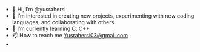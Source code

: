 - 👋 Hi, I’m @yusrahersi
- 👀 I’m interested in creating new projects, experimenting with new coding languages, and collaborating with others
- 🌱 I’m currently learning C, C++
- 📫 How to reach me Yusrahersi03@gmail.com
- 
<!---
yusrahersi/yusrahersi is a ✨ special ✨ repository because its `README.md` (this file) appears on your GitHub profile.
You can click the Preview link to take a look at your changes.
--->

